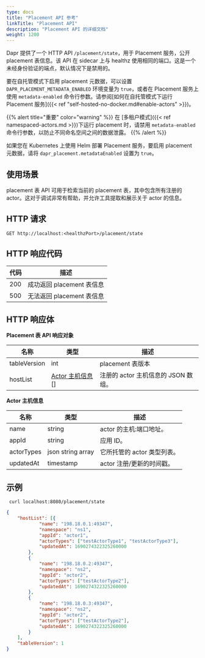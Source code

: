 ```yaml
---
type: docs
title: "Placement API 参考"
linkTitle: "Placement API"
description: "Placement API 的详细文档"
weight: 1200
---
```


Dapr 提供了一个 HTTP API `/placement/state`，用于 Placement 服务，公开 placement 表信息。该 API 在 sidecar 上与 healthz 使用相同的端口。这是一个未经身份验证的端点，默认情况下是禁用的。

要在自托管模式下启用 placement 元数据，可以设置 `DAPR_PLACEMENT_METADATA_ENABLED` 环境变量为 `true`，或者在 Placement 服务上使用 `metadata-enabled` 命令行参数。请参阅[如何在自托管模式下运行 Placement 服务]({{< ref "self-hosted-no-docker.md#enable-actors" >}})。

{{% alert title="重要" color="warning" %}}
在 [多租户模式]({{< ref namespaced-actors.md >}})下运行 placement 时，请禁用 `metadata-enabled` 命令行参数，以防止不同命名空间之间的数据泄露。
{{% /alert %}}

如果您在 Kubernetes 上使用 Helm 部署 Placement 服务，要启用 placement 元数据，请将 `dapr_placement.metadataEnabled` 设置为 `true`。

## 使用场景

placement 表 API 可用于检索当前的 placement 表，其中包含所有注册的 actor。这对于调试非常有帮助，并允许工具提取和展示关于 actor 的信息。

## HTTP 请求

```
GET http://localhost:<healthzPort>/placement/state
```

## HTTP 响应代码

代码 | 描述
---- | -----------
200  | 成功返回 placement 表信息
500  | 无法返回 placement 表信息

## HTTP 响应体

**Placement 表 API 响应对象**

名称                   | 类型                                                                  | 描述
----                   | ----                                                                  | -----------
tableVersion           | int                                                                   | placement 表版本
hostList               | [Actor 主机信息](#actorhostinfo)[]                                   | 注册的 actor 主机信息的 JSON 数组。

<a id="actorhostinfo"></a>**Actor 主机信息**

名称  | 类型    | 描述
----  | ----    | -----------
name  | string  | actor 的主机:端口地址。
appId | string  | 应用 ID。
actorTypes | json string array | 它所托管的 actor 类型列表。
updatedAt | timestamp | actor 注册/更新的时间戳。

## 示例

```shell
 curl localhost:8080/placement/state
```

```json
{
    "hostList": [{
            "name": "198.18.0.1:49347",
            "namespace": "ns1",
            "appId": "actor1",
            "actorTypes": ["testActorType1", "testActorType3"],
            "updatedAt": 1690274322325260000
        },
        {
            "name": "198.18.0.2:49347",
            "namespace": "ns2",
            "appId": "actor2",
            "actorTypes": ["testActorType2"],
            "updatedAt": 1690274322325260000
        },
        {
            "name": "198.18.0.3:49347",
            "namespace": "ns2",
            "appId": "actor2",
            "actorTypes": ["testActorType2"],
            "updatedAt": 1690274322325260000
        }
    ],
    "tableVersion": 1
}
```